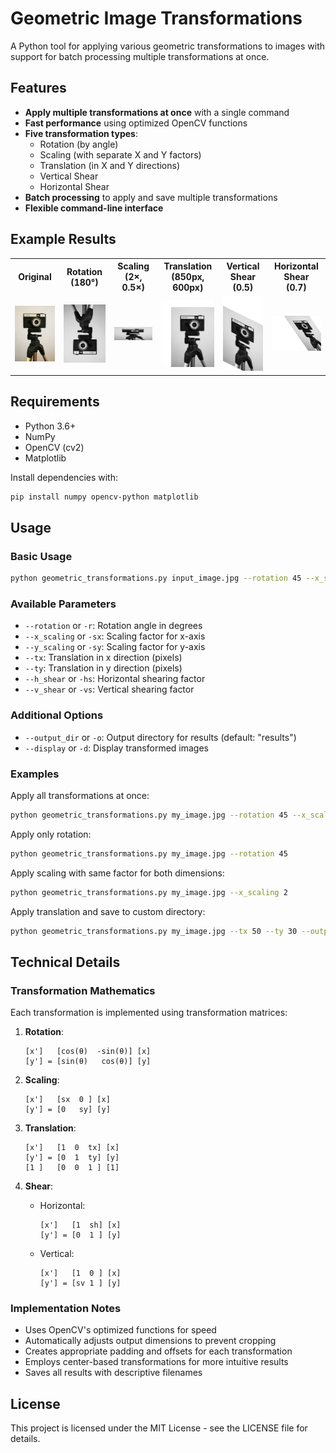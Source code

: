 # Geometric Image Transformations

A Python tool for applying various geometric transformations to images with support for batch processing multiple transformations at once.


## Features

- **Apply multiple transformations at once** with a single command
- **Fast performance** using optimized OpenCV functions
- **Five transformation types**:
  - Rotation (by angle)
  - Scaling (with separate X and Y factors)
  - Translation (in X and Y directions)
  - Vertical Shear
  - Horizontal Shear
- **Batch processing** to apply and save multiple transformations
- **Flexible command-line interface**

## Example Results


<table>
  <tr>
    <th>Original</th>
    <th>Rotation<br/>(180°)</th>
    <th>Scaling<br/>(2×, 0.5×)</th>
    <th>Translation<br/>(850px, 600px)</th>
    <th>Vertical Shear<br/>(0.5)</th>
    <th>Horizontal Shear<br/>(0.7)</th>
  </tr>
  <tr>
    <td><img src="image1.png" alt="Original" width="150"/></td>
    <td><img src="results/image1_rotation_180.0.jpg" alt="Rotation" width="150"/></td>
    <td><img src="results/image1_scaling_2.0_0.5.jpg" alt="Scaling" width="150"/></td>
    <td><img src="results/image1_translation_850.0_600.0.jpg" alt="Translation" width="150"/></td>
    <td><img src="results/image1_v_shear_0.5.jpg" alt="Vertical Shear" width="150"/></td>
    <td><img src="results/image1_h_shear_0.7.jpg" alt="Horizontal Shear" width="150"/></td>
  </tr>
</table>


## Requirements

- Python 3.6+
- NumPy
- OpenCV (cv2)
- Matplotlib

Install dependencies with:

```bash
pip install numpy opencv-python matplotlib
```

## Usage

### Basic Usage

```bash
python geometric_transformations.py input_image.jpg --rotation 45 --x_scaling 2 --y_scaling 0.5 --h_shear 0.7
```

### Available Parameters

- `--rotation` or `-r`: Rotation angle in degrees
- `--x_scaling` or `-sx`: Scaling factor for x-axis
- `--y_scaling` or `-sy`: Scaling factor for y-axis
- `--tx`: Translation in x direction (pixels)
- `--ty`: Translation in y direction (pixels)
- `--h_shear` or `-hs`: Horizontal shearing factor
- `--v_shear` or `-vs`: Vertical shearing factor

### Additional Options

- `--output_dir` or `-o`: Output directory for results (default: "results")
- `--display` or `-d`: Display transformed images

### Examples

Apply all transformations at once:
```bash
python geometric_transformations.py my_image.jpg --rotation 45 --x_scaling 2 --y_scaling 0.5 --tx 50 --ty 30 --h_shear 0.7 --v_shear 0.3 --display
```

Apply only rotation:
```bash
python geometric_transformations.py my_image.jpg --rotation 45
```

Apply scaling with same factor for both dimensions:
```bash
python geometric_transformations.py my_image.jpg --x_scaling 2
```

Apply translation and save to custom directory:
```bash
python geometric_transformations.py my_image.jpg --tx 50 --ty 30 --output_dir "my_results"
```

## Technical Details

### Transformation Mathematics

Each transformation is implemented using transformation matrices:

1. **Rotation**:
   ```
   [x']   [cos(θ)  -sin(θ)] [x]
   [y'] = [sin(θ)   cos(θ)] [y]
   ```

2. **Scaling**:
   ```
   [x']   [sx  0 ] [x]
   [y'] = [0   sy] [y]
   ```

3. **Translation**:
   ```
   [x']   [1  0  tx] [x]
   [y'] = [0  1  ty] [y]
   [1 ]   [0  0  1 ] [1]
   ```

4. **Shear**:
   - Horizontal:
     ```
     [x']   [1  sh] [x]
     [y'] = [0  1 ] [y]
     ```
   - Vertical:
     ```
     [x']   [1  0 ] [x]
     [y'] = [sv 1 ] [y]
     ```

### Implementation Notes

- Uses OpenCV's optimized functions for speed
- Automatically adjusts output dimensions to prevent cropping
- Creates appropriate padding and offsets for each transformation
- Employs center-based transformations for more intuitive results
- Saves all results with descriptive filenames

## License

This project is licensed under the MIT License - see the LICENSE file for details.